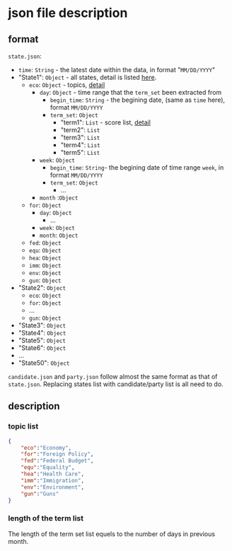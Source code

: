 # json file description

## format

`state.json`:

- `time`: `String` - the latest date within the data, in format "`MM/DD/YYYY`"
- "State1": `Object` - all states, detail is listed [here](./source.json).
	+ `eco`: `Object` - topics, [detail](./README.md#topic-list)
		* `day`: `Object` - time range that the `term_set` been extracted from
			- `begin_time`: `String` - the begining date, (same as `time` here), format `MM/DD/YYYY`
			- `term_set`: `Object`
				+ "term1": `List` - score list, [detail](./README.md#length-of-the-term-list)
				+ "term2": `List`
				+ "term3": `List`
				+ "term4": `List`
				+ "term5": `List`
		* `week`: `Object`
			- `begin_time`: `String`- the begining date of time range `week`, in format `MM/DD/YYYY`
			- `term_set`: `Object`
				+ ...
		* `month` :`Object`
	+ `for`: `Object`
		* `day`: `Object`
			- ...
		* `week`: `Object`
		* `month`: `Object`
	+ `fed`: `Object`
	+ `equ`: `Object`
	+ `hea`: `Object`
	+ `imm`: `Object`
	+ `env`: `Object`
	+ `gun`: `Object`
- "State2": `Object`
	+ `eco`: `Object`
	+ `for`: `Object`
	+ ...
	+ `gun`: `Object`
- "State3": `Object`
- "State4": `Object`
- "State5": `Object`
- "State6": `Object`
- ...
- "State50": `Object`

`candidate.json` and `party.json` follow almost the same format as that of `state.json`. Replacing states list with candidate/party list is all need to do.


## description

### topic list

```json
{
	"eco":"Economy",
	"for":"Foreign Policy",
	"fed":"Federal Budget",
	"equ":"Equality",
	"hea":"Health Care",
	"imm":"Immigration",
	"env":"Environment",
	"gun":"Guns"
}
```

### length of the term list

The length of the term set list equels to the number of days in previous month.
